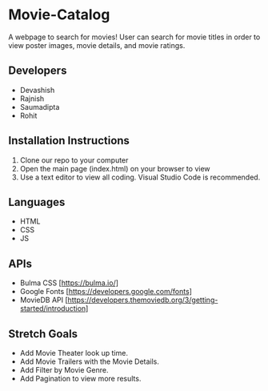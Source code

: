 # Movie-Catalog
A webpage to search for movies!  User can search for movie titles in order to view poster images, movie details, and movie ratings.


## Developers
- Devashish
- Rajnish
- Saumadipta
- Rohit
## Installation Instructions
1. Clone our repo to your computer
2. Open the main page (index.html) on your browser to view
3. Use a text editor to view all coding.  Visual Studio Code is recommended.

## Languages
* HTML
* CSS
* JS

## APIs
* Bulma CSS [https://bulma.io/]
* Google Fonts [https://developers.google.com/fonts]
* MovieDB API [https://developers.themoviedb.org/3/getting-started/introduction]


## Stretch Goals

- Add Movie Theater look up time.
- Add Movie Trailers with the Movie Details.
- Add Filter by Movie Genre.
- Add Pagination to view more results.

